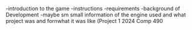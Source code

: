 -introduction to the game
-instructions
-requirements
-background of Development
-maybe sm small information of the engine used and what project was and fornwhat it was like (Project 1 2024 Comp 490
